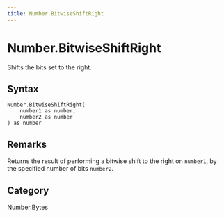 ```yaml
---
title: Number.BitwiseShiftRight
---
```


# Number.BitwiseShiftRight


Shifts the bits set to the right.


## Syntax

```powerquery
Number.BitwiseShiftRight(
    number1 as number,
    number2 as number
) as number
```


## Remarks

Returns the result of performing a bitwise shift to the right on <code>number1</code>, by the specified number of bits <code>number2</code>.



## Category
Number.Bytes
